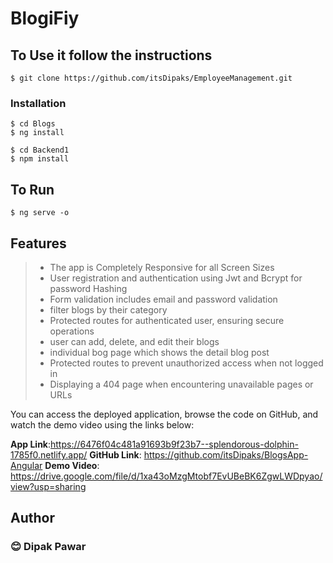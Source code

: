 # BlogiFiy

## To Use it follow the instructions

```
$ git clone https://github.com/itsDipaks/EmployeeManagement.git
```

### Installation

```
$ cd Blogs
$ ng install
```

```
$ cd Backend1
$ npm install
```

## To Run

```
$ ng serve -o
```
## Features
> - The app is Completely Responsive for all Screen Sizes
> - User registration and authentication using Jwt and Bcrypt for password Hashing
> - Form validation includes email and password validation
> - filter blogs by their category
> - Protected routes for authenticated user, ensuring secure operations
> - user can add, delete, and edit their blogs
> - individual bog page which shows the detail blog post
> - Protected routes to prevent unauthorized access when not logged in
> - Displaying a 404 page when encountering unavailable pages or URLs
 

You can access the deployed application, browse the code on GitHub, and watch the demo video using the links below:

**App Link**:https://6476f04c481a91693b9f23b7--splendorous-dolphin-1785f0.netlify.app/
**GitHub Link**: https://github.com/itsDipaks/BlogsApp-Angular
**Demo Video**: https://drive.google.com/file/d/1xa43oMzgMtobf7EvUBeBK6ZgwLWDpyao/view?usp=sharing 

## Author
### 😊 Dipak Pawar
